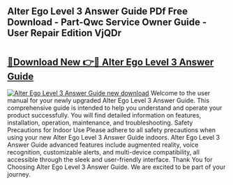 ## Alter Ego Level 3 Answer Guide PDf Free Download - Part-Qwc Service Owner Guide - User Repair Edition VjQDr

# <h2><a href="http://bc62743.oget.top/?id=Alter+Ego+Level+3+Answer+Guide">🔗Download New 👉🔴 Alter Ego Level 3 Answer Guide</a></h2>

[![Alter Ego Level 3 Answer Guide new download](https://i.imgur.com/5g1atiW.png)](http://bc62743.oget.top/?id=Alter+Ego+Level+3+Answer+Guide)
Welcome to the user manual for your newly upgraded Alter Ego Level 3 Answer Guide. This comprehensive guide is intended to help you understand and operate your product successfully. You will find detailed information on features, installation, operation, maintenance, and troubleshooting. Safety Precautions for Indoor Use Please adhere to all safety precautions when using your new Alter Ego Level 3 Answer Guide indoors. Alter Ego Level 3 Answer Guide advanced features include augmented reality, voice recognition, customizable alerts, and multi-device compatibility, all accessible through the sleek and user-friendly interface. Thank You for Choosing Alter Ego Level 3 Answer Guide. We are excited to be part of your journey.
